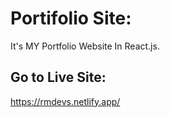 # Portifolio Site:

It's MY Portfolio Website In React.js.

## Go to Live Site:

https://rmdevs.netlify.app/

 
